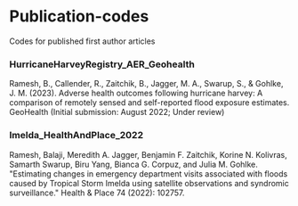 # Publication-codes
Codes for published first author articles

### HurricaneHarveyRegistry_AER_Geohealth
Ramesh, B., Callender, R., Zaitchik, B., Jagger, M. A., Swarup, S., & Gohlke, J. M. (2023). Adverse health outcomes following hurricane harvey: A comparison of remotely sensed and self-reported flood exposure estimates. GeoHealth (Initial submission: August 2022; Under review)

### Imelda_HealthAndPlace_2022
Ramesh, Balaji, Meredith A. Jagger, Benjamin F. Zaitchik, Korine N. Kolivras, Samarth Swarup, Biru Yang, Bianca G. Corpuz, and Julia M. Gohlke. "Estimating changes in emergency department visits associated with floods caused by Tropical Storm Imelda using satellite observations and syndromic surveillance." Health & Place 74 (2022): 102757.
